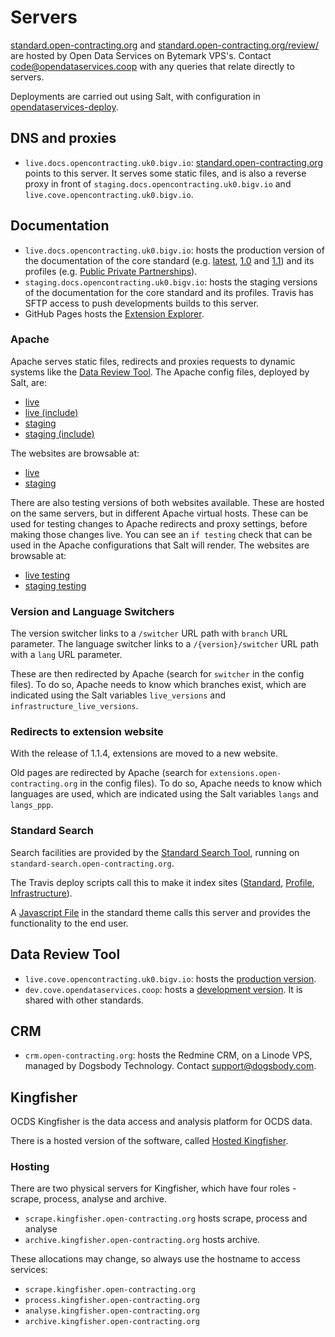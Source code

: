# Servers

[standard.open-contracting.org](https://standard.open-contracting.org) and [standard.open-contracting.org/review/](https://standard.open-contracting.org/review/) are hosted by Open Data Services on Bytemark VPS's. Contact [code@opendataservices.coop](mailto:code@opendataservices.coop) with any queries that relate directly to servers.

Deployments are carried out using Salt, with configuration in [opendataservices-deploy](https://github.com/OpenDataServices/opendataservices-deploy).

## DNS and proxies

* `live.docs.opencontracting.uk0.bigv.io`: [standard.open-contracting.org](https://standard.open-contracting.org/) points to this server. It serves some static files, and is also a reverse proxy in front of `staging.docs.opencontracting.uk0.bigv.io` and `live.cove.opencontracting.uk0.bigv.io`.

## Documentation

* `live.docs.opencontracting.uk0.bigv.io`: hosts the production version of the documentation of the core standard (e.g. [latest](https://standard.open-contracting.org/latest/), [1.0](https://standard.open-contracting.org/1.0/) and [1.1](https://standard.open-contracting.org/1.1/)) and its profiles (e.g. [Public Private Partnerships](https://standard.open-contracting.org/profiles/ppp/latest/en/)).
* `staging.docs.opencontracting.uk0.bigv.io`: hosts the staging versions of the documentation for the core standard and its profiles. Travis has SFTP access to push developments builds to this server.
* GitHub Pages hosts the [Extension Explorer](https://extensions.open-contracting.org/).

### Apache

Apache serves static files, redirects and proxies requests to dynamic systems like the [Data Review Tool](https://standard.open-contracting.org/review/). The Apache config files, deployed by Salt, are:

* [live](https://github.com/OpenDataServices/opendataservices-deploy/blob/master/salt/apache/ocds-docs-live.conf)
* [live (include)](https://github.com/OpenDataServices/opendataservices-deploy/blob/master/salt/apache/ocds-docs-live.conf.include)
* [staging](https://github.com/OpenDataServices/opendataservices-deploy/blob/master/salt/apache/ocds-docs-staging.conf)
* [staging (include)](https://github.com/OpenDataServices/opendataservices-deploy/blob/master/salt/apache/ocds-docs-staging.conf.include)

The websites are browsable at:

* [live](https://standard.open-contracting.org/latest/en/)
* [staging](http://staging.standard.open-contracting.org/latest/en/)

There are also testing versions of both websites available. These are hosted on the same servers, but in different Apache virtual hosts. These can be used for testing changes to Apache redirects and proxy settings, before making those changes live. You can see an `if testing` check that can be used in the Apache configurations that Salt will render. The websites are browsable at:

* [live testing](http://testing.live.standard.open-contracting.org/latest/en/)
* [staging testing](http://testing.staging.standard.open-contracting.org/latest/en/)

### Version and Language Switchers

The version switcher links to a `/switcher` URL path with `branch` URL parameter. The language switcher links to a `/{version}/switcher` URL path with a `lang` URL parameter.

These are then redirected by Apache (search for `switcher` in the config files). To do so, Apache needs to know which branches exist, which are indicated using the Salt variables `live_versions` and `infrastructure_live_versions`.

### Redirects to extension website

With the release of 1.1.4, extensions are moved to a new website.

Old pages are redirected by Apache (search for `extensions.open-contracting.org` in the config files). To do so, Apache needs to know which languages are used, which are indicated using the Salt variables `langs` and `langs_ppp`.

### Standard Search

Search facilities are provided by the [Standard Search Tool](https://github.com/OpenDataServices/standard-search), running on `standard-search.open-contracting.org`.

The Travis deploy scripts call this to make it index sites ([Standard](https://github.com/open-contracting/deploy/blob/master/deploy-standard.sh), [Profile](https://github.com/open-contracting/deploy/blob/master/deploy-profile.sh), [Infrastructure](https://github.com/open-contracting/deploy/blob/master/deploy-infrastructure.sh)).

A [Javascript File](https://github.com/open-contracting/standard_theme/blob/open_contracting/standard_theme/static/js/search.js) in the standard theme calls this server and provides the functionality to the end user.

## Data Review Tool

* `live.cove.opencontracting.uk0.bigv.io`: hosts the [production version](https://standard.open-contracting.org/review/).
* `dev.cove.opendataservices.coop`: hosts a [development version](http://dev.cove.opendataservices.coop/review/). It is shared with other standards.

## CRM

* `crm.open-contracting.org`: hosts the Redmine CRM, on a Linode VPS, managed by Dogsbody Technology. Contact [support@dogsbody.com](mailto:support@dogsbody.com).

## Kingfisher

OCDS Kingfisher is the data access and analysis platform for OCDS data. 

There is a hosted version of the software, called [Hosted Kingfisher](https://ocdskingfisher.readthedocs.io/en/latest/). 

### Hosting

There are two physical servers for Kingfisher, which have four roles - scrape, process, analyse and archive. 

* `scrape.kingfisher.open-contracting.org` hosts scrape, process and analyse
* `archive.kingfisher.open-contracting.org` hosts archive. 

These allocations may change, so always use the hostname to access services:
* `scrape.kingfisher.open-contracting.org`
* `process.kingfisher.open-contracting.org`
* `analyse.kingfisher.open-contracting.org`
* `archive.kingfisher.open-contracting.org`
